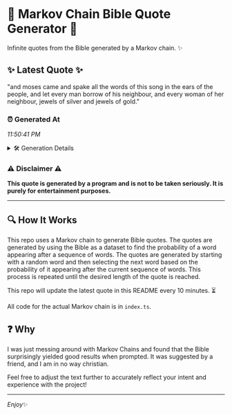 # 📖 Markov Chain Bible Quote Generator 📖

Infinite quotes from the Bible generated by a Markov chain. ✨

## ✨ Latest Quote ✨
"and moses came and spake all the words of this song in the ears of the people, and let every man borrow of his neighbour, and every woman of her neighbour, jewels of silver and jewels of gold."

### ⏰ Generated At
*11:50:41 PM*

<details>
    <summary>🛠️ Generation Details</summary>
    <p>
        <strong>🌱 Seed:</strong> and<br>
        <strong>🔄 Iterations:</strong> 37<br>
        <strong>📜 Context History:</strong><br>[ and ]: moses<br>[ and, moses ]: came<br>[ and, moses, came ]: and<br>[ and, moses, came, and ]: spake<br>[ and, moses, came, and, spake ]: all<br>[ and, moses, came, and, spake, all ]: the<br>[ moses, came, and, spake, all, the ]: words<br>[ came, and, spake, all, the, words ]: of<br>[ and, spake, all, the, words, of ]: this<br>[ spake, all, the, words, of, this ]: song<br>[ all, the, words, of, this, song ]: in<br>[ the, words, of, this, song, in ]: the<br>[ words, of, this, song, in, the ]: ears<br>[ of, this, song, in, the, ears ]: of<br>[ this, song, in, the, ears, of ]: the<br>[ song, in, the, ears, of, the ]: people,<br>[ in, the, ears, of, the, people, ]: and<br>[ the, ears, of, the, people,, and ]: let<br>[ ears, of, the, people,, and, let ]: every<br>[ of, the, people,, and, let, every ]: man<br>[ the, people,, and, let, every, man ]: borrow<br>[ people,, and, let, every, man, borrow ]: of<br>[ and, let, every, man, borrow, of ]: his<br>[ let, every, man, borrow, of, his ]: neighbour,<br>[ every, man, borrow, of, his, neighbour, ]: and<br>[ man, borrow, of, his, neighbour,, and ]: every<br>[ borrow, of, his, neighbour,, and, every ]: woman<br>[ of, his, neighbour,, and, every, woman ]: of<br>[ his, neighbour,, and, every, woman, of ]: her<br>[ neighbour,, and, every, woman, of, her ]: neighbour,<br>[ and, every, woman, of, her, neighbour, ]: jewels<br>[ every, woman, of, her, neighbour,, jewels ]: of<br>[ woman, of, her, neighbour,, jewels, of ]: silver<br>[ of, her, neighbour,, jewels, of, silver ]: and<br>[ her, neighbour,, jewels, of, silver, and ]: jewels<br>[ neighbour,, jewels, of, silver, and, jewels ]: of<br>[ jewels, of, silver, and, jewels, of ]: gold.<br>
    </p>
</details>

### ⚠️ Disclaimer ⚠️
**This quote is generated by a program and is not to be taken seriously. It is purely for entertainment purposes.**

---

## 🔍 How It Works

This repo uses a Markov chain to generate Bible quotes. The quotes are generated by using the Bible as a dataset to find the probability of a word appearing after a sequence of words. The quotes are generated by starting with a random word and then selecting the next word based on the probability of it appearing after the current sequence of words. This process is repeated until the desired length of the quote is reached.

This repo will update the latest quote in this README every 10 minutes. ⏳

All code for the actual Markov chain is in `index.ts`.

## ❓ Why

I was just messing around with Markov Chains and found that the Bible surprisingly yielded good results when prompted. 
It was suggested by a friend, and I am in no way christian.

Feel free to adjust the text further to accurately reflect your intent and experience with the project!

---

*Enjoy*✨
